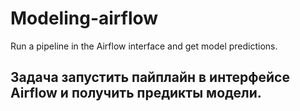 # Modeling-airflow
Run a pipeline in the Airflow interface and get model predictions.
## Задача запустить пайплайн в интерфейсе Airflow и получить предикты модели.
